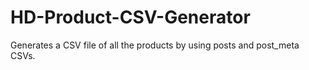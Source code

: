 # HD-Product-CSV-Generator
Generates a CSV file of all the products by using posts and post_meta CSVs.
